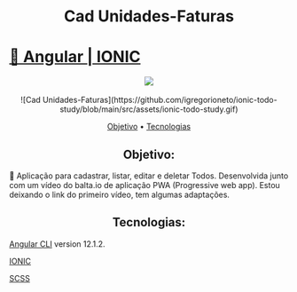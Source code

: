 <h1 align="center">Cad Unidades-Faturas</h1>
<h1>
    <a href="https://angular.io/">🔗
     Angular
     </a>
     <a href="https://ionicframework.com/docs/angular/your-first-ap"> |
     IONIC
     </a>
</h1>

<p align="center">
<img src="https://img.shields.io/static/v1?label=IONICTODOSTUDY&message=Greg%C3%B3rioNeto&color=7159c1&style=for-the-badge&logo=ghost">
</p>
<p align="center">
![Cad Unidades-Faturas](https://github.com/igregorioneto/ionic-todo-study/blob/main/src/assets/ionic-todo-study.gif)
</p>

<p align="center">
 <a href="#objetivo">Objetivo</a> •
 <a href="#tecnologias">Tecnologias</a>
</p>

<h2 align="center">
Objetivo:
</h2>

<p>
🚀 Aplicação para cadastrar, listar, editar e deletar Todos. 
Desenvolvida junto com um vídeo do balta.io de aplicação PWA (Progressive web app). Estou deixando o link do primeiro vídeo,
tem algumas adaptações. <a href="https://www.youtube.com/watch?v=GoQJB6OGKig"></a>
</p>

<h2 align="center">
Tecnologias:
</h2>

<p align="center">

[Angular CLI](https://github.com/angular/angular-cli) version 12.1.2.

[IONIC](https://ionicframework.com/docs/angular/your-first-ap)

[SCSS](https://sass-lang.com/)

</p>